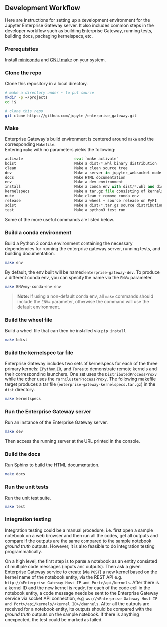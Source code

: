 ## Development Workflow

Here are instructions for setting up a development environment for the Jupyter Enterprise Gateway 
server. It also includes common steps in the developer workflow such as building Enterprise Gateway, 
running tests, building docs, packaging kernelspecs, etc.

### Prerequisites

Install [miniconda](https://conda.io/miniconda.html) and [GNU make](https://www.gnu.org/software/make/) on your system.

### Clone the repo

Clone this repository in a local directory.

```bash
# make a directory under ~ to put source
mkdir -p ~/projects
cd !$

# clone this repo
git clone https://github.com/jupyter/enterprise_gateway.git
```
### Make

Enterprise Gateway's build environment is centered around `make` and the corresponding `Makefile`.  
Entering `make` with no parameters yields the following:

```python
activate                       eval `make activate`
bdist                          Make a dist/*.whl binary distribution
clean                          Make a clean source tree
dev                            Make a server in jupyter_websocket mode
docs                           Make HTML documentation
env                            Make a dev environment
install                        Make a conda env with dist/*.whl and dist/*.tar.gz installed
kernelspecs                    Make a tar.gz file consisting of kernelspec files
nuke                           Make clean + remove conda env
release                        Make a wheel + source release on PyPI
sdist                          Make a dist/*.tar.gz source distribution
test                           Make a python3 test run

```
Some of the more useful commands are listed below.

### Build a conda environment

Build a Python 3 conda environment containing the necessary dependencies for
running the enterprise gateway server, running tests, and building documentation.

```bash
make env
```

By default, the env built will be named `enterprise-gateway-dev`.  To produce a different conda env, 
you can specify the name via the `ENV=` parameter. 

```bash
make ENV=my-conda-env env
```

>**Note:** If using a non-default conda env, all `make` commands should include the `ENV=` parameter, 
otherwise the command will use the default environment.

### Build the wheel file

Build a wheel file that can then be installed via `pip install`

```bash
make bdist
```

### Build the kernelspec tar file

Enterprise Gateway includes two sets of kernelspecs for each of the three primary kernels: `IPython`,`IR`, 
and `Toree` to demonstrate remote kernels and their corresponding launchers.  One set uses the 
`DistributedProcessProxy` while the other uses  the `YarnClusterProcessProxy`. The following makefile 
target produces a tar file (`enterprise-gateway-kernelspecs.tar.gz`) in the `dist` directory.

```bash
make kernelspecs
```

### Run the Enterprise Gateway server

Run an instance of the Enterprise Gateway server.

```bash
make dev
```

Then access the running server at the URL printed in the console.

### Build the docs

Run Sphinx to build the HTML documentation.

```bash
make docs
```

### Run the unit tests

Run the unit test suite.

```bash
make test
```

### Integration testing

Integration testing could be a manual procedure, i.e. first open a sample notebook on a web browser 
and then run all the codes, get all outputs and compare if the outputs are the same compared to the 
sample notebook *ground truth* outputs. However, it is also feasible to do integration testing 
programmatically. 

On a high level, the first step is to parse a notebook as an entity consisted of multiple code messages 
(inputs and outputs). Then ask a given Enterprise Gateway service to create (via `POST`) a new kernel 
based on the kernel name of the notebook entity, via the REST API e.g. 
`http://<Enterprise Gateway Host IP and Port>/api/kernels`. After there is a kernel ID and the new 
kernel is ready, for each of the code cell in the notebook entity, a code message needs be sent to 
the Enterprise Gateway service via socket API connection, e.g. 
`ws://<Enterprise Gateway Host IP and Port>/api/kernels/<kernel ID>/channels`. After all the outputs 
are received for a notebook entity, its outputs should be compared with the *ground truth* outputs 
on the sample notebook. If there is anything unexpected, the test could be marked as failed.
